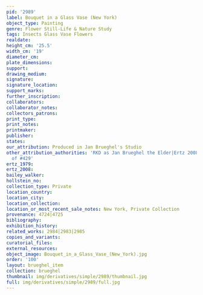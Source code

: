 ```yaml
---
pid: '2989'
label: Bouquet in a Glass Vase (New York)
object_type: Painting
genre: Flower Still-Life & Nature Study
tags: Insects Glass Vase Flowers
realdate: 
height_cm: '25.5'
width_cm: '19'
diameter_cm: 
plate_dimensions: 
support: 
drawing_medium: 
signature: 
signature_location: 
support_marks: 
further_inscription: 
collaborators: 
collaborator_notes: 
collectors_patrons: 
print_type: 
print_notes: 
printmaker: 
publisher: 
states: 
our_attribution: Produced in Jan Brueghel's Studio
other_attribution_authorities: 'RKD as Jan Brueghel the Elder|Ertz 2008-10, variant
  of #429'
ertz_1979: 
ertz_2008: 
bailey_walker: 
hollstein_no: 
collection_type: Private
location_country: 
location_city: 
location_collection: 
location_or_most_recent_sale_notes: New York, Private Collection
provenance: 4724|4725
bibliography: 
exhibition_history: 
related_works: 2984|2983|2985
copies_and_variants: 
curatorial_files: 
external_resources: 
object_image: Bouquet_in_a_Glass_Vase_(New_York).jpg
order: '100'
layout: brueghel_item
collection: brueghel
thumbnail: img/derivatives/simple/2989/thumbnail.jpg
full: img/derivatives/simple/2989/full.jpg
---
```

